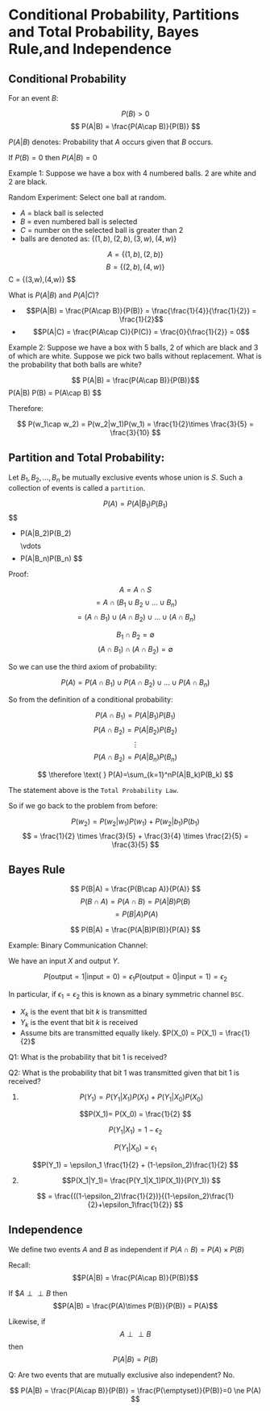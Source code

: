 # Conditional Probability, Partitions and Total Probability, Bayes Rule,and Independence

## Conditional Probability

For an event $B$:

$$
P(B) > 0
$$
$$
P(A|B) = \frac{P(A\cap B)}{P(B)}
$$

$P(A|B)$ denotes: Probability that $A$ occurs given that $B$ occurs.

If $P(B)=0$ then $P(A|B)=0$

Example 1: Suppose we have a box with 4 numbered balls. 2 are white and 2 are black.

Random Experiment: Select one ball at random.

* $A$ = black ball is selected
* $B$ = even numbered ball is selected
* $C$ = number on the selected ball is greater than 2
* balls are denoted as: $\{(1,b),(2,b),(3,w),(4,w)\}$

$$
A = \{(1,b),(2,b)\}
$$
$$
B = \{(2,b),(4,w)\}$$
$$
$$
C = \{(3,w),(4,w)\}
$$

What is $P(A|B)$ and $P(A|C)$?

* $$P(A|B) = \frac{P(A\cap B)}{P(B)} = \frac{\frac{1}{4}}{\frac{1}{2}} = \frac{1}{2}$$
* $$P(A|C) = \frac{P(A\cap C)}{P(C)} = \frac{0}{\frac{1}{2}} = 0$$

Example 2: Suppose we have a box with 5 balls, 2 of which are black and 3 of which are white. Suppose we pick two balls without replacement. What is the probability that both balls are white?

$$
P(A|B) = \frac{P(A\cap B)}{P(B)}$$
$$
$$
P(A|B) P(B) = P(A\cap B)
$$

Therefore: 

$$
P(w_1\cap w_2) = P(w_2|w_1)P(w_1) = \frac{1}{2}\times \frac{3}{5} = \frac{3}{10}
$$

## Partition and Total Probability:

Let $B_1,B_2,...,B_n$ be mutually exclusive events whose union is $S$. Such a collection of events is called a `partition`. 

$$
P(A) = P(A|B_1)P(B_1)
$$
$$
+ P(A|B_2)P(B_2)
$$
$$
\vdots
$$
$$
+ P(A|B_n)P(B_n)
$$

Proof: 

$$
A = A\cap S
$$
$$
= A\cap(B_1\cup B_2\cup ... \cup B_n)
$$
$$
= (A\cap B_1)\cup (A\cap B_2)\cup ... \cup (A\cap B_n)
$$

$$
B_1 \cap B_2 = \emptyset
$$
$$
(A\cap B_1) \cap (A\cap B_2) = \emptyset
$$

So we can use the third axiom of probability:

$$
P(A)=P(A\cap B_1)\cup P(A\cap B_2)\cup ... \cup P(A\cap B_n)
$$

So from the definition of a conditional probability:

$$ 
P(A\cap B_1) = P(A|B_1)P(B_1)
$$
$$
P(A\cap B_2) = P(A|B_2)P(B_2)
$$
$$
\vdots
$$
$$
P(A\cap B_2) =P(A|B_n)P(B_n)
$$

$$
\therefore \text{   } P(A)=\sum_{k=1}^nP(A|B_k)P(B_k)
$$

The statement above is the `Total Probability Law`.

So if we go back to the problem from before:

$$
P(w_2) = P(w_2|w_1)P(w_1) + P(w_2|b_1)P(b_1) $$ $$
= \frac{1}{2} \times \frac{3}{5} + \frac{3}{4} \times \frac{2}{5} = \frac{3}{5}
$$

## Bayes Rule

$$
P(B|A) = \frac{P(B\cap A)}{P(A)}
$$
$$
P(B\cap A) = P(A\cap B)=P(A|B)P(B)
$$
$$
=P(B|A)P(A)
$$

$$
P(B|A) = \frac{P(A|B)P(B)}{P(A)}
$$

Example: Binary Communication Channel:

We have an input $X$ and output $Y$.

$$
P(\text{output}=1|\text{input}=0)=\epsilon_1
P(\text{output}=0|\text{input}=1)=\epsilon_2
$$

In particular, if $\epsilon_1 = \epsilon_2$ this is known as a binary symmetric channel `BSC`.

* $X_k$ is the event that bit $k$ is transmitted
* $Y_k$ is the event that bit $k$ is received
* Assume bits are transmitted equally likely. $P(X_0) = P(X_1) = \frac{1}{2}$

Q1: What is the probability that bit 1 is received?

Q2: What is the probability that bit 1 was transmitted given that bit 1 is received?

1. $$P(Y_1) = P(Y_1|X_1)P(X_1) + P(Y_1| X_0)P(X_0) $$

$$P(X_1)= P(X_0) = \frac{1}{2} $$

$$P(Y_1|X_1) = 1 - \epsilon_2 $$

$$P(Y_1|X_0) = \epsilon_1 $$

$$P(Y_1) = \epsilon_1 \frac{1}{2} + (1-\epsilon_2)\frac{1}{2} $$

2. $$P(X_1|Y_1)= \frac{P(Y_1|X_1)P(X_1)}{P(Y_1)} $$

$$ = \frac{((1-\epsilon_2)\frac{1}{2})}{(1-\epsilon_2)\frac{1}{2}+\epsilon_1\frac{1}{2}} $$

## Independence

We define two events $A$ and $B$ as independent if $P(A\cap B) = P(A)\times P(B)$

Recall: $$P(A|B) = \frac{P(A\cap B)}{P(B)}$$

If $$A\perp \perp B$ then $$P(A|B) = \frac{P(A)\times P(B)}{P(B)} = P(A)$$

Likewise, if $$A\perp \perp B$$ then $$ P(A|B) = P(B)$$

Q: Are two events that are mutually exclusive also independent? No.

$$
P(A|B) = \frac{P(A\cap B)}{P(B)} = \frac{P(\emptyset)}{P(B)}=0 \ne P(A)
$$
